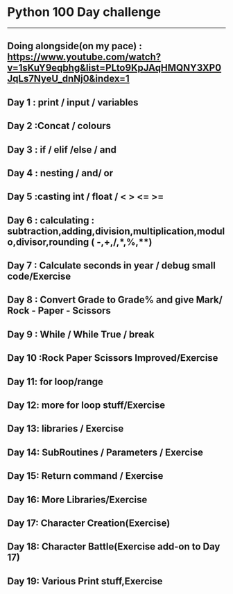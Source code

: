 # Python 100 Day challenge
---------------------------------
Doing alongside(on my pace) : https://www.youtube.com/watch?v=1sKuY9eqbhg&list=PLto9KpJAqHMQNY3XP0JqLs7NyeU_dnNj0&index=1
---------------------------------
Day 1 : print /  input / variables
---------------------------------
Day 2 :Concat / colours
---------------------------------
Day 3 : if / elif /else / and 
---------------------------------
Day 4 : nesting / and/ or 
---------------------------------
Day 5 :casting     int / float / <  >  <=  >=
---------------------------------
Day 6 : calculating : subtraction,adding,division,multiplication,modulo,divisor,rounding ( -,+,/,*,%,**)
---------------------------------
Day 7 : Calculate seconds in year / debug small code/Exercise
---------------------------------
Day 8 : Convert Grade to Grade% and give Mark/ Rock - Paper - Scissors
---------------------------------
Day 9 : While / While True / break
---------------------------------
Day 10 :Rock Paper Scissors Improved/Exercise
---------------------------------
Day 11: for loop/range
---------------------------------
Day 12: more for loop stuff/Exercise
---------------------------------
Day 13: libraries / Exercise
---------------------------------
Day 14: SubRoutines / Parameters / Exercise
---------------------------------
Day 15: Return command / Exercise
---------------------------------
Day 16: More Libraries/Exercise
---------------------------------
Day 17: Character Creation(Exercise)
---------------------------------
Day 18: Character Battle(Exercise add-on to Day 17)
---------------------------------
Day 19: Various Print stuff,Exercise
---------------------------------
